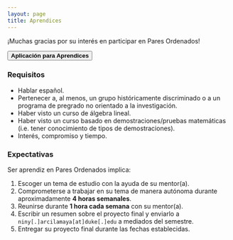 ```yaml
---
layout: page
title: Aprendices
---
```


¡Muchas gracias por su interés en participar en Pares Ordenados!

<button class="button button1" onclick="open('')"><b>Aplicación para Aprendices</b></button>

### Requisitos
- Hablar español.
- Pertenecer a, al menos, un grupo históricamente discriminado o a un programa de pregrado no orientado a la investigación.
- Haber visto un curso de álgebra lineal.
- Haber visto un curso basado en demostraciones/pruebas matemáticas (i.e. tener conocimiento de tipos de demostraciones).
- Interés, compromiso y tiempo.

### Expectativas
Ser aprendiz en Pares Ordenados implica:
1. Escoger un tema de estudio con la ayuda de su mentor(a).
2. Comprometerse a trabajar en su tema de manera autónoma durante aproximadamente <b>4 horas semanales</b>.
3. Reunirse durante <b>1 hora cada semana</b> con su mentor(a).
4. Escribir un resumen sobre el proyecto final y enviarlo a ```niny[.]arcilamaya[at]duke[.]edu``` a mediados del semestre.
5. Entregar su proyecto final durante las fechas establecidas.




